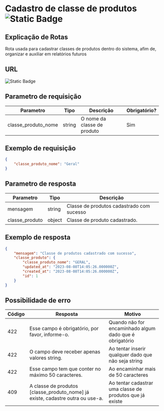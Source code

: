 # Cadastro de classe de produtos ![Static Badge](https://img.shields.io/badge/Rota_autenticada-49CC90)

## Explicação de Rotas

Rota usada para cadastrar classes de produtos dentro do sistema, afim de, organizar e auxiliar em relatórios futuros

## URL

![Static Badge](https://img.shields.io/badge/POST-%2Fapi%2Fv1%2Fclasse__produto%2Fcadastro-%2349CC90)

## Parametro de requisição

| Parametro           | Tipo   | Descrição                   | Obrigatório? |
|---------------------|--------|-----------------------------|--------------|
| classe_produto_nome | string | O nome da classe de produto | Sim          |

## Exemplo de requisição

```json
{
    "classe_produto_nome": "Geral"
}
```

## Parametro de resposta

| Parametro      | Tipo   | Descrição                                 |
|----------------|--------|-------------------------------------------|
| mensagem       | string | Classe de produtos cadastrado com sucesso |
| classe_produto | object | Classe de produto cadastrado.             |

## Exemplo de resposta

```json
{
    "mensagem": "Classe de produtos cadastrado com sucesso",
    "classe_produto": {
        "classe_produto_nome": "GERAL",
        "updated_at": "2023-08-08T14:05:26.000000Z",
        "created_at": "2023-08-08T14:05:26.000000Z",
        "id": 1
    }
}
```

## Possibilidade de erro

| Código | Resposta                                                                         | Motivo                                                   |
|--------|----------------------------------------------------------------------------------|----------------------------------------------------------|
| 422    | Esse campo é obrigatório, por favor, informe-o.                                  | Quando não for encaminhado algum dado que é obrigatório  |
| 422    | O campo deve receber apenas valores string.                                      | Ao tentar inserir qualquer dado que não seja string      |
| 422    | Esse campo tem que conter no máximo 50 caracteres.                               | Ao encaminhar mais de 50 caracteres                      |
| 409    | A classe de produtos \[classe_produto_nome\] já existe, cadastre outra ou use-a. | Ao tentar cadastrar uma classe de produtos que já existe |
